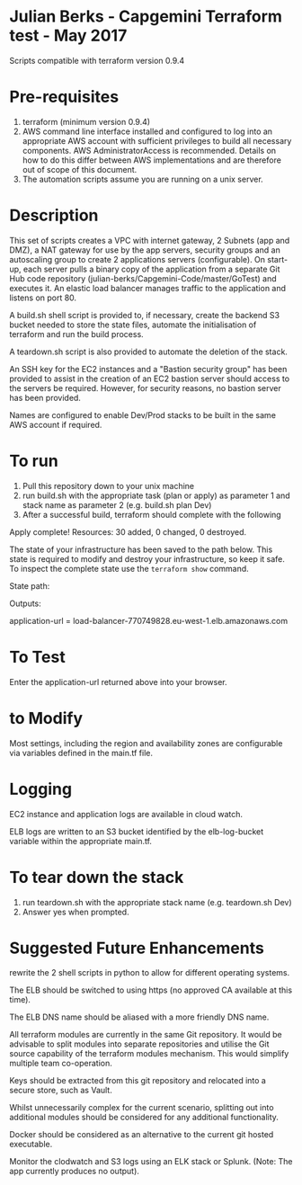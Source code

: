 # Julian Berks - Capgemini Terraform test - May 2017
Scripts compatible with terraform version 0.9.4

Pre-requisites
==============
1) terraform (minimum version 0.9.4) 
2) AWS command line interface installed and configured to log into an appropriate AWS account with sufficient privileges to build all necessary components. AWS AdministratorAccess is recommended. Details on how to do this differ between AWS implementations and are therefore out of scope of this document.
3) The automation scripts assume you are running on a unix server.

Description
===========
This set of scripts creates a VPC with internet gateway, 2 Subnets (app and DMZ), a NAT gateway for use by the app servers,  security groups and an autoscaling group to create 2 applications servers (configurable).
On start-up, each server pulls a binary copy of the application from a separate Git Hub code repository (julian-berks/Capgemini-Code/master/GoTest) and executes it.
An elastic load balancer manages traffic to the application and listens on port 80.

A build.sh shell script is provided to, if necessary, create the backend S3 bucket needed to store the state files, automate the initialisation of terraform and run the build process.

A teardown.sh script is also provided to automate the deletion of the stack.

An SSH key for the EC2 instances and a "Bastion security group" has been provided to assist in the creation of an EC2 bastion server should access to the servers be required. However, for security reasons, no bastion server has been provided.

Names are configured to enable Dev/Prod stacks to be built in the same AWS account if required.

To run
======
1) Pull this repository down to your unix machine
2) run build.sh with the appropriate task (plan or apply) as parameter 1 and stack name as parameter 2 (e.g. build.sh plan Dev)
3) After a successful build, terraform should complete with the following

Apply complete! Resources: 30 added, 0 changed, 0 destroyed.

The state of your infrastructure has been saved to the path
below. This state is required to modify and destroy your
infrastructure, so keep it safe. To inspect the complete state
use the `terraform show` command.

State path: 

Outputs:

application-url = load-balancer-770749828.eu-west-1.elb.amazonaws.com


To Test
=======
Enter the application-url returned above into your browser.

to Modify
=========
Most settings, including the region and availability zones are configurable via variables defined in the main.tf file.

Logging
=======
EC2 instance and application logs are available in cloud watch.

ELB logs are written to an S3 bucket identified by the elb-log-bucket variable within the appropriate main.tf.


To tear down the stack
======================
1) run teardown.sh with the appropriate stack name (e.g. teardown.sh Dev)
2) Answer yes when prompted.




Suggested Future Enhancements
=============================

rewrite the 2 shell scripts in python to allow for different operating systems.

The ELB should be switched to using https (no approved CA available at this time).

The ELB DNS name should be aliased with a more friendly DNS name.

All terraform modules are currently in the same Git repository. It would be advisable to split modules into separate repositories and utilise the Git source capability of the terraform modules mechanism. This would simplify multiple team co-operation.

Keys should be extracted from this git repository and relocated into a secure store, such as Vault.

Whilst unnecessarily complex for the current scenario, splitting out into additional modules should be considered for any additional functionality.

Docker should be considered as an alternative to the current git hosted executable.

Monitor the clodwatch and S3 logs using an ELK stack or Splunk. (Note: The app currently produces no output).



